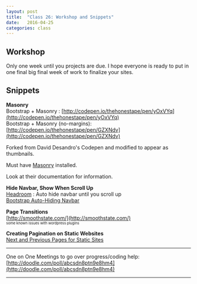 ```yaml
---
layout: post
title:  "Class 26: Workshop and Snippets"
date:   2016-04-25
categories: class
---
```


## Workshop  
Only one week until you projects are due. I hope everyone is ready to put in one final big final week of work to finalize your sites.  

## Snippets  

**Masonry**  
Bootstrap + Masonry : [http://codepen.io/thehonestape/pen/yOxVYq](http://codepen.io/thehonestape/pen/yOxVYq)  
Bootstrap + Masonry (no-margins): [http://codepen.io/thehonestape/pen/GZXNdv](http://codepen.io/thehonestape/pen/GZXNdv)  

Forked from David Desandro's Codepen and modified to appear as thumbnails.  

Must have [Masonry](//cdnjs.cloudflare.com/ajax/libs/jquery/2.1.3/jquery.min.js) installed.  

Look at their documentation for information.  

**Hide Navbar, Show When Scroll Up**  
[Headroom](http://wicky.nillia.ms/headroom.js/)  : Auto hide navbar until you scroll up  
[Bootstrap Auto-Hiding Navbar](https://github.com/istvan-ujjmeszaros/bootstrap-autohidingnavbar)   


**Page Transitions**  
[http://smoothstate.com/](http://smoothstate.com/)  
<sub><sup>some known issues with wordpress plugins</sup></sub>  

**Creating Pagination on Static Websites**  
[Next and Previous Pages for Static Sites](http://www.wesedholm.com/2010/12/19/solution-use-jquery-on-a-static-site-to-automatically-link-together-pages-in-a-back-and-next-fashion/)  

---

One on One Meetings to go over progress/coding help:   [http://doodle.com/poll/abcsdn8ptn9e8hm4](http://doodle.com/poll/abcsdn8ptn9e8hm4)  

---
